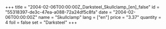 +++
title = "2004-02-06T00:00:00Z_Darksteel_Skullclamp_[en]_false"
id = "55318397-de3c-47ea-a088-72a24df5c8fa"
date = "2004-02-06T00:00:00Z"
name = "Skullclamp"
lang = ["en"]
price = "3.37"
quantity = 4
foil = false
set = "Darksteel"
+++
